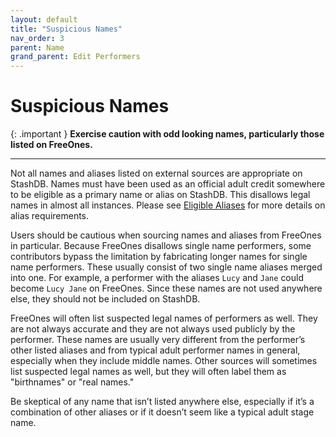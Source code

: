 ```yaml
---
layout: default
title: "Suspicious Names"
nav_order: 3
parent: Name
grand_parent: Edit Performers
---
```


# Suspicious Names

{: .important }
**Exercise caution with odd looking names, particularly those listed on FreeOnes.**

---

Not all names and aliases listed on external sources are appropriate on StashDB. Names must have been used as an official adult credit somewhere to be eligible as a primary name or alias on StashDB. This disallows legal names in almost all instances. Please see [Eligible Aliases](../aliases/eligible-aliases.md) for more details on alias requirements.

Users should be cautious when sourcing names and aliases from FreeOnes in particular. Because FreeOnes disallows single name performers, some contributors bypass the limitation by fabricating longer names for single name performers. These usually consist of two single name aliases merged into one. For example, a performer with the aliases `Lucy` and `Jane` could become `Lucy Jane` on FreeOnes. Since these names are not used anywhere else, they should not be included on StashDB.

FreeOnes will often list suspected legal names of performers as well. They are not always accurate and they are not always used publicly by the performer. These names are usually very different from the performer’s other listed aliases and from typical adult performer names in general, especially when they include middle names. Other sources will sometimes list suspected legal names as well, but they will often label them as "birthnames" or "real names."

Be skeptical of any name that isn’t listed anywhere else, especially if it’s a combination of other aliases or if it doesn’t seem like a typical adult stage name.

